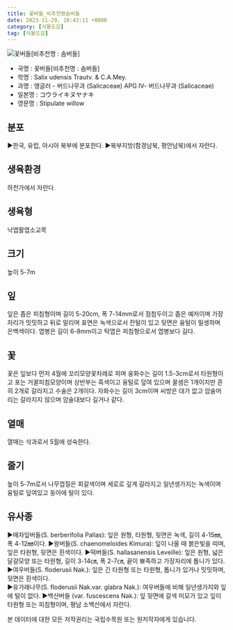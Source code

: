 ```yaml
---
title: 꽃버들_비추천명솜버들
date: 2023-11-29, 18:43:11 +0800
category: [식물도감]
tag: [식물도감]
---
```




![꽃버들[비추천명 : 솜버들]](http://www.nature.go.kr/fileUpload/plants/basic/Salicaceae/Salix/16896/16896_1_th2.jpg)
- 국명 : 꽃버들[비추천명 : 솜버들]
- 학명 : Salix udensis Trautv. & C.A.Mey.
- 과명 : 앵글러 - 버드나무과 (Salicaceae) APG Ⅳ- 버드나무과 (Salicaceae)
- 일본명 : コウライキヌヤナキ
- 영문명 : Stipulate willow


## 분포
▶한국, 유럽, 아시아 북부에 분포한다. ▶북부지방(함경남북, 평안남북)에서 자란다.
## 생육환경
하천가에서 자란다.
## 생육형
낙엽활엽소교목
## 크기
높이 5-7m
## 잎
잎은 좁은 피침형이며 길이 5-20cm, 폭 7-14mm로서 점첨두이고 좁은 예저이며 가장자리가 밋밋하고 뒤로 말리며 표면은 녹색으로서 잔털이 있고 뒷면은 융털이 밀생하며 은백색이다. 엽병은 길이 6-8mm이고 탁엽은 피침형으로서 엽병보다 길다.
## 꽃
꽃은 잎보다 먼저 4월에 꼬리모양꽃차례로 피며 웅화수는 길이 1.5-3cm로서 타원형이고 포는 거꿀피침모양이며 상반부는 흑색이고 융털로 덮여 있으며 꿀샘은 1개이지만 흔히 2개로 갈라지고 수술은 2개이다. 자화수는 길이 3cm이며 씨방은 대가 없고 암술머리는 갈라지지 않으며 암술대보다 길거나 같다.
## 열매
열매는 삭과로서 5월에 성숙한다.
## 줄기
높이 5-7m로서 나무껍질은 회갈색이며 세로로 깊게 갈라지고 일년생가지는 녹색이며 융털로 덮여있고 동아에 털이 있다.
## 유사종
▶매자잎버들(S. berberifolia Pallas): 잎은 원형, 타원형, 뒷면은 녹색, 길이 4-15㎜, 폭 4-12㎜이다. ▶왕버들(S. chaenomeloides Kimura): 잎이 나올 때 붉은빛을 띠며, 잎은 타원형, 뒷면은 흰색이다. ▶떡버들(S. hallasanensis Leveille): 잎은 원형, 넓은 달걀모양 또는 타원형, 길이 3-14㎝, 폭 2-7㎝, 끝이 뾰족하고 가장자리에 톱니가 있다. ▶여우버들(S. floderusii Nak.): 잎은 긴 타원형 또는 타원형, 톱니가 있거나 밋밋하며, 뒷면은 흰색이다.    ▶유가래나무(S. floderusii Nak.var. glabra Nak.):  여우버들에 비해 일년생가지와 잎에 털이 없다. ▶백산버들 (var. fuscescens Nak.): 잎 뒷면에 갈색 미모가 있고 잎이 타원형 또는 피침형이며, 평남 소백산에서 자란다.






본 데이터에 대한 모든 저작권리는 국립수목원 또는 원저작자에게 있습니다.
